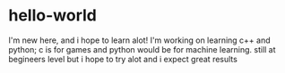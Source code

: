 # hello-world
I'm new here, and i hope to learn alot!
I'm working on learning c++ and python; c is for games and python would be for machine learning.
still at begineers level but i hope to try alot and i expect great results

